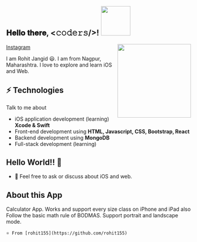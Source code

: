 <h2> 𝐇𝐞𝐥𝐥𝐨 𝐭𝐡𝐞𝐫𝐞, <𝚌𝚘𝚍𝚎𝚛𝚜/>! <img src='https://media.giphy.com/media/bcKmIWkUMCjVm/giphy.gif' width="80px"></h2>

<img align='right' src='https://media.giphy.com/media/du3J3cXyzhj75IOgvA/giphy.gif' width='200"'>

[Instagram](https://instagram.com/code_with_rohit?igshid=71vfqs608pnw)

I am Rohit Jangid 😃. I am from Nagpur, Maharashtra. I love to explore and learn iOS and Web.
## ⚡ Technologies
Talk to me about
- iOS application development (learning) **Xcode & Swift**
- Front-end development using **HTML, Javascript, CSS, Bootstrap, React**
- Backend development using **MongoDB**
- Full-stack development (learning)

## Hello World!! 🤔
- 💬 Feel free to ask or discuss about iOS and web.

## About this App

Calculator App.
Works and support every size class on iPhone and iPad also Follow the basic math rule of BODMAS.
Support portrait and landscape mode.


```⭐️ From [rohit155](https://github.com/rohit155)```


